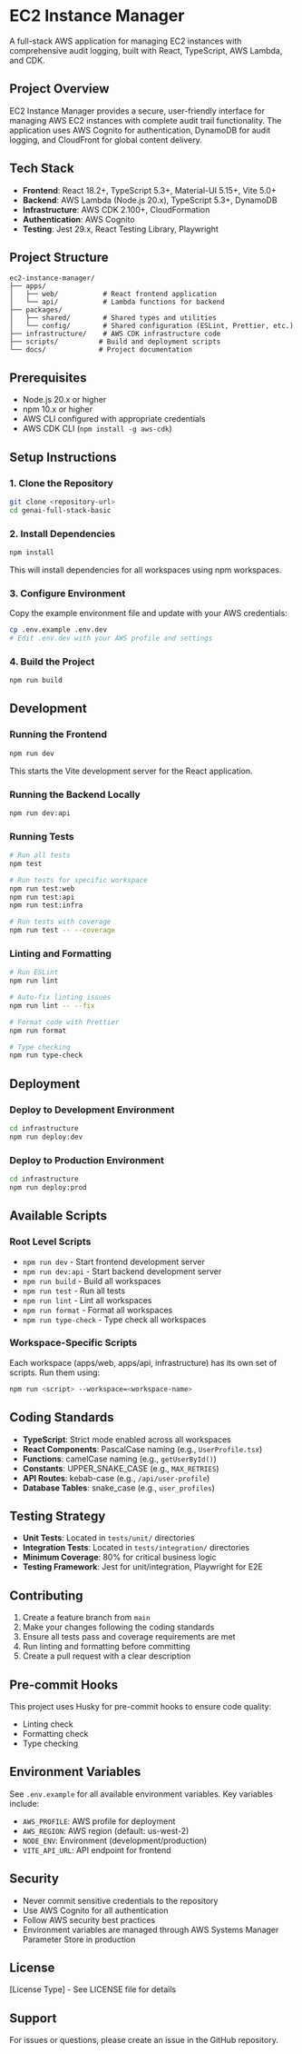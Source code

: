 # EC2 Instance Manager

A full-stack AWS application for managing EC2 instances with comprehensive audit logging, built with React, TypeScript, AWS Lambda, and CDK.

## Project Overview

EC2 Instance Manager provides a secure, user-friendly interface for managing AWS EC2 instances with complete audit trail functionality. The application uses AWS Cognito for authentication, DynamoDB for audit logging, and CloudFront for global content delivery.

## Tech Stack

- **Frontend**: React 18.2+, TypeScript 5.3+, Material-UI 5.15+, Vite 5.0+
- **Backend**: AWS Lambda (Node.js 20.x), TypeScript 5.3+, DynamoDB
- **Infrastructure**: AWS CDK 2.100+, CloudFormation
- **Authentication**: AWS Cognito
- **Testing**: Jest 29.x, React Testing Library, Playwright

## Project Structure

```
ec2-instance-manager/
├── apps/
│   ├── web/           # React frontend application
│   └── api/           # Lambda functions for backend
├── packages/
│   ├── shared/        # Shared types and utilities
│   └── config/        # Shared configuration (ESLint, Prettier, etc.)
├── infrastructure/    # AWS CDK infrastructure code
├── scripts/          # Build and deployment scripts
└── docs/             # Project documentation
```

## Prerequisites

- Node.js 20.x or higher
- npm 10.x or higher
- AWS CLI configured with appropriate credentials
- AWS CDK CLI (`npm install -g aws-cdk`)

## Setup Instructions

### 1. Clone the Repository

```bash
git clone <repository-url>
cd genai-full-stack-basic
```

### 2. Install Dependencies

```bash
npm install
```

This will install dependencies for all workspaces using npm workspaces.

### 3. Configure Environment

Copy the example environment file and update with your AWS credentials:

```bash
cp .env.example .env.dev
# Edit .env.dev with your AWS profile and settings
```

### 4. Build the Project

```bash
npm run build
```

## Development

### Running the Frontend

```bash
npm run dev
```

This starts the Vite development server for the React application.

### Running the Backend Locally

```bash
npm run dev:api
```

### Running Tests

```bash
# Run all tests
npm test

# Run tests for specific workspace
npm run test:web
npm run test:api
npm run test:infra

# Run tests with coverage
npm run test -- --coverage
```

### Linting and Formatting

```bash
# Run ESLint
npm run lint

# Auto-fix linting issues
npm run lint -- --fix

# Format code with Prettier
npm run format

# Type checking
npm run type-check
```

## Deployment

### Deploy to Development Environment

```bash
cd infrastructure
npm run deploy:dev
```

### Deploy to Production Environment

```bash
cd infrastructure
npm run deploy:prod
```

## Available Scripts

### Root Level Scripts

- `npm run dev` - Start frontend development server
- `npm run dev:api` - Start backend development server
- `npm run build` - Build all workspaces
- `npm run test` - Run all tests
- `npm run lint` - Lint all workspaces
- `npm run format` - Format all workspaces
- `npm run type-check` - Type check all workspaces

### Workspace-Specific Scripts

Each workspace (apps/web, apps/api, infrastructure) has its own set of scripts. Run them using:

```bash
npm run <script> --workspace=<workspace-name>
```

## Coding Standards

- **TypeScript**: Strict mode enabled across all workspaces
- **React Components**: PascalCase naming (e.g., `UserProfile.tsx`)
- **Functions**: camelCase naming (e.g., `getUserById()`)
- **Constants**: UPPER_SNAKE_CASE (e.g., `MAX_RETRIES`)
- **API Routes**: kebab-case (e.g., `/api/user-profile`)
- **Database Tables**: snake_case (e.g., `user_profiles`)

## Testing Strategy

- **Unit Tests**: Located in `tests/unit/` directories
- **Integration Tests**: Located in `tests/integration/` directories
- **Minimum Coverage**: 80% for critical business logic
- **Testing Framework**: Jest for unit/integration, Playwright for E2E

## Contributing

1. Create a feature branch from `main`
2. Make your changes following the coding standards
3. Ensure all tests pass and coverage requirements are met
4. Run linting and formatting before committing
5. Create a pull request with a clear description

## Pre-commit Hooks

This project uses Husky for pre-commit hooks to ensure code quality:
- Linting check
- Formatting check
- Type checking

## Environment Variables

See `.env.example` for all available environment variables. Key variables include:

- `AWS_PROFILE`: AWS profile for deployment
- `AWS_REGION`: AWS region (default: us-west-2)
- `NODE_ENV`: Environment (development/production)
- `VITE_API_URL`: API endpoint for frontend

## Security

- Never commit sensitive credentials to the repository
- Use AWS Cognito for all authentication
- Follow AWS security best practices
- Environment variables are managed through AWS Systems Manager Parameter Store in production

## License

[License Type] - See LICENSE file for details

## Support

For issues or questions, please create an issue in the GitHub repository.